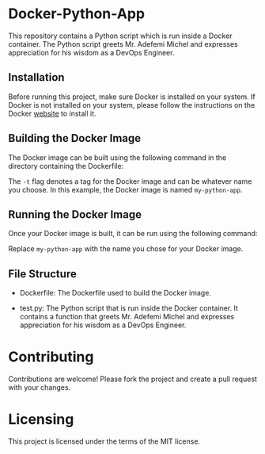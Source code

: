 # Docker-Python-App

This repository contains a Python script which is run inside a Docker container. The Python script greets Mr. Adefemi Michel and expresses appreciation for his wisdom as a DevOps Engineer.

## Installation

Before running this project, make sure Docker is installed on your system. If Docker is not installed on your system, please follow the instructions on the Docker [website](https://docs.docker.com/get-docker/) to install it.

## Building the Docker Image

The Docker image can be built using the following command in the directory containing the Dockerfile:


The `-t` flag denotes a tag for the Docker image and can be whatever name you choose. In this example, the Docker image is named `my-python-app`.

## Running the Docker Image

Once your Docker image is built, it can be run using the following command:


Replace `my-python-app` with the name you chose for your Docker image.

## File Structure

- Dockerfile: The Dockerfile used to build the Docker image.

- test.py: The Python script that is run inside the Docker container. It contains a function that greets Mr. Adefemi Michel and expresses appreciation for his wisdom as a DevOps Engineer.

# Contributing

Contributions are welcome! Please fork the project and create a pull request with your changes.

# Licensing

This project is licensed under the terms of the MIT license.
